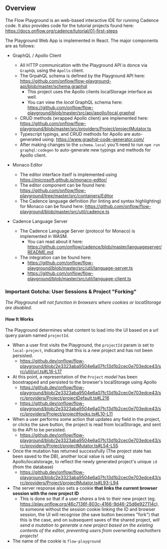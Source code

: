 ## Overview 

The Flow Playground is an web-based interactive IDE for running Cadence code.
It also provides code for the tutorial projects found here: https://docs.onflow.org/cadence/tutorial/01-first-steps

The Playground Web App is implemented in React. The major components are as follows:

- GraphQL / Apollo Client
  - All HTTP communication with the Playground API is donce via `GraphQL` using the `Apollo` client. 
  - The GrpahQL schema is defined by the Playground API here: https://github.com/onflow/flow-playground-api/blob/master/schema.graphql
    - This project uses the Apollo clients localStorage interface as well. 
    - You can view the _local_ GraphQL schema here: https://github.com/onflow/flow-playground/blob/master/src/api/apollo/local.graphql
  - CRUD methods (wrapped Apollo client) are implemented here: https://github.com/onflow/flow-playground/blob/master/src/providers/Project/projectMutator.ts 
  - Typescript typings, and CRUD methods for Apollo are auto-generated using: https://www.graphql-code-generator.com/
  - After making changes to the `schema.local` you'll need to run `npm run graphql:codegen` to auto-generate new typings and methods for Apollo client.

- Monaco Editor
  - The editor interface itself is implemented using https://microsoft.github.io/monaco-editor/
  - The editor component can be found here: https://github.com/onflow/flow-playground/tree/master/src/containers/Editor
  - The Cadence language definition (for linting and syntax highlighting) for Monaco can be found here: https://github.com/onflow/flow-playground/blob/master/src/util/cadence.ts

- Cadence Language Server
  - The Cadence Language Server (protocol for Monaco) is implemented in WASM. 
    - You can read about it here: https://github.com/onflow/cadence/blob/master/languageserver/README.md 
  - The integration can be found here: 
      - https://github.com/onflow/flow-playground/blob/master/src/util/language-server.ts
      - https://github.com/onflow/flow-playground/blob/master/src/util/language-client.ts


### Important Gotcha: User Sessions & Project "Forking"

_The Playground will not function in browsers where cookies or localStorage are disabled._

#### How It Works

The Playground determines what content to load into the UI based on a url query param named `projectId`.
- When a user first visits the Playground, the `projectId` param is set to `local-project`, indicating that this is a new project and has not been persisted.
  - https://github.dev/onflow/flow-playground/blob/2e3323aba9504e6a07fc13d1b2cec0e703edce43/src/util/url.ts#L16-L17
- At this point, a representation of the `Project` _model_ has been boostrapped and persisted to the browser's localStorage using Apollo
  - https://github.dev/onflow/flow-playground/blob/2e3323aba9504e6a07fc13d1b2cec0e703edce43/src/providers/Project/projectDefault.ts#L216
  - https://github.dev/onflow/flow-playground/blob/2e3323aba9504e6a07fc13d1b2cec0e703edce43/src/providers/Project/projectHooks.ts#L10-L11
- When a user performs some action that updates any field in the project, or clicks the save button, the project is read from localStorage, and sent to the API to be persisted. 
  - https://github.dev/onflow/flow-playground/blob/2e3323aba9504e6a07fc13d1b2cec0e703edce43/src/providers/Project/projectMutator.ts#L54-L55
- Once the mutation has returned successfully (The project state has been saved to the DB), another local value is set using Apollo/localstorage, to reflect the newly generated project's unique `id` (from the database)
  - https://github.dev/onflow/flow-playground/blob/2e3323aba9504e6a07fc13d1b2cec0e703edce43/src/providers/Project/projectMutator.ts#L93-L94
- The server response also sets a cookie **that links the current browser session with the new project ID** 
  - This is done so that if a user _shares_ a link to their new project (eg. https://play.onflow.org/46c7136f-803c-4166-9d46-25d8e927114c), to someone without the session cookie linking the ID and browser session, the UI will recognise (the save button becomes "fork") that this is the case, and on subsequent saves of the shared project, _will send a mutation to generate a new project based on the existing contents of the editor, preventing users from overwriting eachothers projects!_
 - The name of the cookie is `flow-playground`



